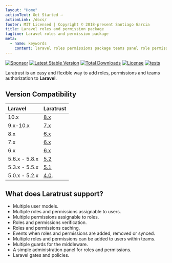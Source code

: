 ```yaml
---
layout: "Home"
actionText: Get Started →
actionLink: /docs/
footer: MIT Licensed | Copyright © 2018-present Santiago Garcia
title: Laravel roles and permission package
tagline: Laravel roles and permission package
meta:
  - name: keywords
    content: laravel roles permissions package teams panel role permission
---
```


[![Sponsor](https://img.shields.io/badge/sponsor-30363D?style=for-the-badge&logo=GitHub-Sponsors&logoColor=#white)](//github.com/sponsors/santigarcor)
[![Latest Stable Version](https://poser.pugx.org/santigarcor/laratrust/v?style=for-the-badge)](//packagist.org/packages/santigarcor/laratrust)
[![Total Downloads](https://poser.pugx.org/santigarcor/laratrust/downloads?style=for-the-badge)](//packagist.org/packages/santigarcor/laratrust)
[![License](https://poser.pugx.org/santigarcor/laratrust/license?style=for-the-badge)](//packagist.org/packages/santigarcor/laratrust)
[![tests](https://github.com/santigarcor/laratrust/workflows/tests/badge.svg)](https://github.com/santigarcor/laratrust/actions?query=workflow%3Atests)

Laratrust is an easy and flexible way to add roles, permissions and teams authorization to **Laravel**.

## Version Compatibility

| Laravel       | Laratrust                                                 |
| :------------ | :-------------------------------------------------------- |
| 10.x          | [8.x](/docs/8x/)                                          |
| 9.x-10.x      | [7.x](/docs/7.x/)                                         |
| 8.x           | [6.x](/docs/6.x/)                                         |
| 7.x           | [6.x](/docs/6.x/)                                         |
| 6.x           | [6.x](/docs/6.x/)                                         |
| 5.6.x - 5.8.x | [5.2](/docs/5.2/)                                         |
| 5.3.x - 5.5.x | [5.1](/docs/5.1/)                                         |
| 5.0.x - 5.2.x | [4.0](https://github.com/santigarcor/laratrust/tree/4.0). |

## What does Laratrust support?

- Multiple user models.
- Multiple roles and permissions assignable to users.
- Multiple permissions assignable to roles.
- Roles and permissions verification.
- Roles and permissions caching.
- Events when roles and permissions are added, removed or synced.
- Multiple roles and permissions can be added to users within teams.
- Multiple guards for the middleware.
- A simple administration panel for roles and permissions.
- Laravel gates and policies.
